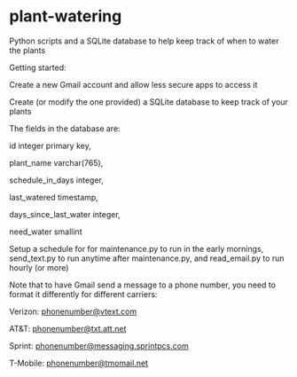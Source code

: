 # plant-watering
Python scripts and a SQLite database to help keep track of when to water the plants

Getting started:

Create a new Gmail account and allow less secure apps to access it

Create (or modify the one provided) a SQLite database to keep track of your plants

The fields in the database are:

  id integer primary key,
  
  plant_name varchar(765),
  
  schedule_in_days integer,
  
  last_watered timestamp,
  
  days_since_last_water integer,
  
  need_water smallint

Setup a schedule for for maintenance.py to run in the early mornings, send_text.py to run anytime after maintenance.py, and read_email.py to run hourly (or more)


Note that to have Gmail send a message to a phone number, you need to format it differently for different carriers:

  Verizon: phonenumber@vtext.com
  
  AT&T: phonenumber@txt.att.net
  
  Sprint: phonenumber@messaging.sprintpcs.com
  
  T-Mobile: phonenumber@tmomail.net

